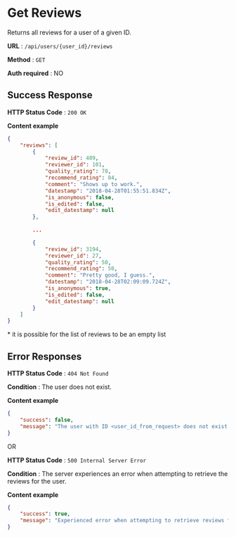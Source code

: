 # Get Reviews

Returns all reviews for a user of a given ID.

**URL** : `/api/users/{user_id}/reviews`

**Method** : `GET`

**Auth required** : NO

## Success Response

**HTTP Status Code** : `200 OK`

**Content example**

```json
{
	"reviews": [
		{
			"review_id": 489,
			"reviewer_id": 101,
			"quality_rating": 78,
			"recommend_rating": 84,
			"comment": "Shows up to work.",
			"datestamp": "2018-04-28T01:55:51.834Z",
			"is_anonymous": false,
			"is_edited": false,
			"edit_datestamp": null
		},
		
		...

		{
			"review_id": 3194,
			"reviewer_id": 27,
			"quality_rating": 50,
			"recommend_rating": 50,
			"comment": "Pretty good, I guess.",
			"datestamp": "2018-04-28T02:09:09.724Z",
			"is_anonymous": true,
			"is_edited": false,
			"edit_datestamp": null
		}
	]
}
```

\* it is possible for the list of reviews to be an empty list

## Error Responses

**HTTP Status Code** : `404 Not Found`

**Condition** : The user does not exist.

**Content example**

```json
{
	"success": false,
	"message": "The user with ID <user_id_from_request> does not exist."
}
```

OR

**HTTP Status Code** : `500 Internal Server Error`

**Condition** : The server experiences an error when attempting to retrieve the reviews for the user.

**Content example**

```json
{
	"success": true,
	"message": "Experienced error when attempting to retrieve reviews for the user."
}
```
